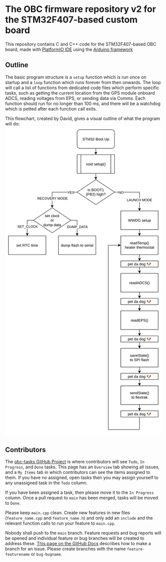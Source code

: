 # The OBC firmware repository v2 for the STM32F407-based custom board

This repository contains C and C++ code for the STM32F407-based OBC board, made with [PlatformIO IDE](https://platformio.org/platformio-ide) using the [Arduino framework](https://docs.platformio.org/en/latest/frameworks/arduino.html)

## Outline

The basic program structure is a `setup` function which is run once on startup and a `loop` function which runs forever from then onwards. The loop will call a list of functions from dedicated code files which perform specific tasks, such as getting the current location from the GPS module onboard ADCS, reading voltages from EPS, or sending data via Comms. Each function should run for no longer than 100 ms, and there will be a watchdog which is petted after each function call exits.  

This flowchart, created by David, gives a visual outline of what the program will do: 
![Program flowchart](docs/graphics/ProgramFlowchart.svg)

## Contributors

The [obc-tasks GitHub Project](https://github.com/orgs/guorbit/projects/9) is where contributors will see `Todo`, `In Progress`, and `Done` tasks. This page has an `Overview` tab showing all issues, and a `My Items` tab in which contributors can see the items assigned to them. If you have no assigned, open tasks then you may assign yourself to any unassigned task in the `Todo` column.  

If you have been assigned a task, then please move it to the `In Progress` column. Once a pull request to `main` has been merged, tasks will be moved to `Done`. 

Please keep `main.cpp` clean. Create new features in new files (`feature_name.cpp` and `feature_name.h`) and only add an `include` and the relevant function calls to run your feature to `main.cpp`.  

Nobody shall push to the `main` branch.  Feature requests and bug reports will be opened and individual feature or bug branches will be created to address these. [This page on the GitHub Docs](https://docs.github.com/en/issues/tracking-your-work-with-issues/using-issues/creating-a-branch-for-an-issue) describes how to make a branch for an issue.  Please create branches with the name `feature-featurename` or `bug-bugname`. 